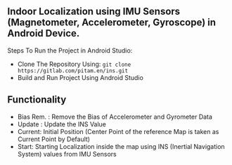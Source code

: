 ## Indoor Localization using IMU Sensors (Magnetometer, Accelerometer, Gyroscope) in Android Device.

Steps To Run the Project in Android Studio:
* Clone The Repository Using: `git clone https://gitlab.com/pitam.en/ins.git` 
* Build and Run Project Using Android Studio


## Functionality
* Bias Rem. : Remove the Bias of Accelerometer and Gyrometer Data
* Update : Update the INS Value
* Current: Initial Position (Center Point of the reference Map is taken as Current Point by Default)
* Start: Starting Localization inside the map using INS (Inertial Navigation System) values from IMU Sensors 
